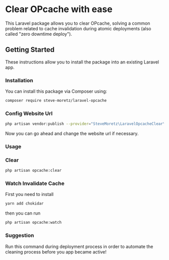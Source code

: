 # Clear OPcache with ease

This Laravel package allows you to clear OPcache, solving a common problem related to cache invalidation during atomic
deployments (also called "zero downtime deploy").

## Getting Started

These instructions allow you to install the package into an existing Laravel app.

### Installation

You can install this package via Composer using:

```bash
composer require steve-moretz/laravel-opcache
```

### Config Website Url

```bash
php artisan vendor:publish --provider="SteveMoretz\LaravelOpcacheClear\OpcacheClearServiceProvider"
```

Now you can go ahead and change the website url if necessary.

### Usage

### Clear

```bash
php artisan opcache:clear
```

### Watch Invalidate Cache

First you need to install

```bash
yarn add chokidar
```

then you can run

```bash
php artisan opcache:watch
```

### Suggestion

Run this command during deployment process in order to automate the cleaning process before you app became active!
